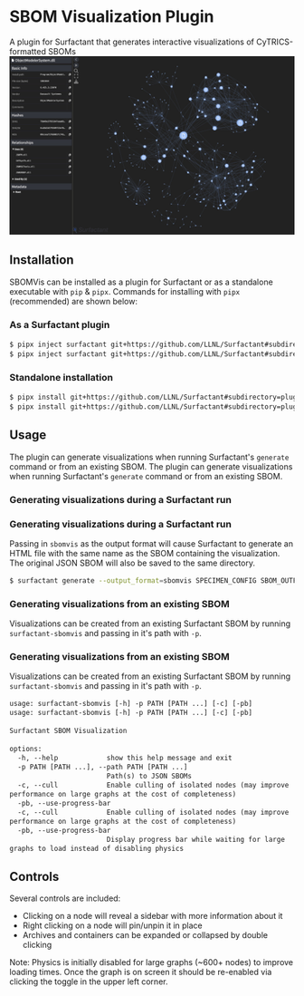 # SBOM Visualization Plugin
A plugin for Surfactant that generates interactive visualizations of CyTRICS-formatted SBOMs
![Example Output](./Example.jpeg)

## Installation
SBOMVis can be installed as a plugin for Surfactant or as a standalone executable with `pip` & `pipx`. Commands for installing with `pipx` (recommended) are shown below:
### As a Surfactant plugin
```bash
$ pipx inject surfactant git+https://github.com/LLNL/Surfactant#subdirectory=plugins/SBOMVis
$ pipx inject surfactant git+https://github.com/LLNL/Surfactant#subdirectory=plugins/SBOMVis
```

### Standalone installation
```bash
$ pipx install git+https://github.com/LLNL/Surfactant#subdirectory=plugins/SBOMVis
$ pipx install git+https://github.com/LLNL/Surfactant#subdirectory=plugins/SBOMVis
```

## Usage
The plugin can generate visualizations when running Surfactant's `generate` command or from an existing SBOM.
The plugin can generate visualizations when running Surfactant's `generate` command or from an existing SBOM.

### Generating visualizations during a Surfactant run
### Generating visualizations during a Surfactant run
Passing in `sbomvis` as the output format will cause Surfactant to generate an HTML file with the same name as the SBOM containing the visualization. The original JSON SBOM will also be saved to the same directory.
```bash
$ surfactant generate --output_format=sbomvis SPECIMEN_CONFIG SBOM_OUTFILE
```

### Generating visualizations from an existing SBOM
Visualizations can be created from an existing Surfactant SBOM by running `surfactant-sbomvis` and passing in it's path with `-p`.
### Generating visualizations from an existing SBOM
Visualizations can be created from an existing Surfactant SBOM by running `surfactant-sbomvis` and passing in it's path with `-p`.
```
usage: surfactant-sbomvis [-h] -p PATH [PATH ...] [-c] [-pb]
usage: surfactant-sbomvis [-h] -p PATH [PATH ...] [-c] [-pb]

Surfactant SBOM Visualization

options:
  -h, --help            show this help message and exit
  -p PATH [PATH ...], --path PATH [PATH ...]
                        Path(s) to JSON SBOMs
  -c, --cull            Enable culling of isolated nodes (may improve performance on large graphs at the cost of completeness)
  -pb, --use-progress-bar
  -c, --cull            Enable culling of isolated nodes (may improve performance on large graphs at the cost of completeness)
  -pb, --use-progress-bar
                        Display progress bar while waiting for large graphs to load instead of disabling physics
```

## Controls
Several controls are included:
* Clicking on a node will reveal a sidebar with more information about it
* Right clicking on a node will pin/unpin it in place
* Archives and containers can be expanded or collapsed by double clicking

Note: Physics is initially disabled for large graphs (~600+ nodes) to improve loading times. Once the graph is on screen it should be re-enabled via clicking the toggle in the upper left corner.
